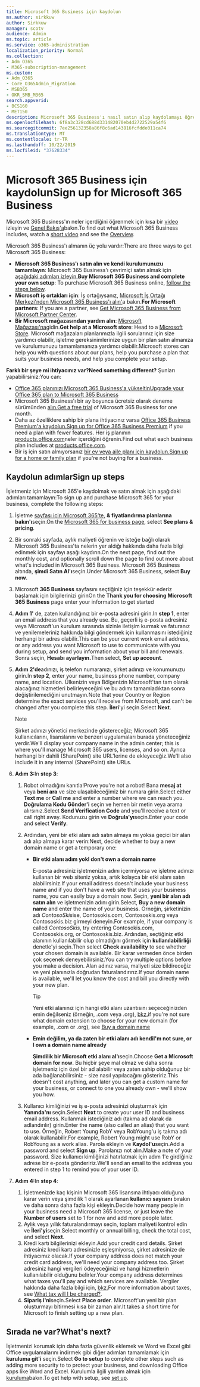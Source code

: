```yaml
---
title: Microsoft 365 Business için kaydolun
ms.author: sirkkuw
author: Sirkkuw
manager: scotv
audience: Admin
ms.topic: article
ms.service: o365-administration
localization_priority: Normal
ms.collection:
- Adm_O365
- M365-subscription-management
ms.custom:
- Adm_O365
- Core_O365Admin_Migration
- MSB365
- OKR_SMB_M365
search.appverid:
- BCS160
- MET150
description: Microsoft 365 Business'ı nasıl satın alıp kaydolamayı öğrenin.
ms.openlocfilehash: 6f8a3c328cd688d331482070eb4d2722529a54f6
ms.sourcegitcommit: 7ee256132358a86f8c6ad143816fcfdde011ca74
ms.translationtype: MT
ms.contentlocale: tr-TR
ms.lasthandoff: 10/22/2019
ms.locfileid: "37628334"
---
```

# <a name="sign-up-for-microsoft-365-business"></a><span data-ttu-id="9ce52-103">Microsoft 365 Business için kaydolun</span><span class="sxs-lookup"><span data-stu-id="9ce52-103">Sign up for Microsoft 365 Business</span></span>

<span data-ttu-id="9ce52-104">Microsoft 365 Business'ın neler içerdiğini öğrenmek için kısa bir [video](https://support.office.com/article/901e2522-c2cf-4b8c-894e-f482cda3347a) izleyin ve [Genel Bakış'a](microsoft-365-business-overview.md)bakın.</span><span class="sxs-lookup"><span data-stu-id="9ce52-104">To find out what Microsoft 365 Business includes, watch a [short video](https://support.office.com/article/901e2522-c2cf-4b8c-894e-f482cda3347a) and see the [Overview](microsoft-365-business-overview.md).</span></span> 

<span data-ttu-id="9ce52-105">Microsoft 365 Business'ı almanın üç yolu vardır:</span><span class="sxs-lookup"><span data-stu-id="9ce52-105">There are three ways to get Microsoft 365 Business:</span></span>
- <span data-ttu-id="9ce52-106">**Microsoft 365 Business'ı satın alın ve kendi kurulumunuzu tamamlayın**: Microsoft 365 Business'ı çevrimiçi satın almak için [aşağıdaki adımları izleyin.](#sign-up-steps)</span><span class="sxs-lookup"><span data-stu-id="9ce52-106">**Buy Microsoft 365 Business and complete your own setup**: To purchase Microsoft 365 Business online, [follow the steps below](#sign-up-steps).</span></span>
- <span data-ttu-id="9ce52-107">**Microsoft iş ortakları için**: İş ortağıysanız, [Microsoft İş Ortağı Merkezi'nden Microsoft 365 Business'ı alın'](get-microsoft-365-business.md#get-microsoft-365-business-from-microsoft-partner-center)a bakın.</span><span class="sxs-lookup"><span data-stu-id="9ce52-107">**For Microsoft partners**: If you are a partner, see [Get Microsoft 365 Business from Microsoft Partner Center](get-microsoft-365-business.md#get-microsoft-365-business-from-microsoft-partner-center).</span></span>
- <span data-ttu-id="9ce52-108">**Bir Microsoft mağazasından yardım alın**: [Microsoft Mağazası'na](https://www.microsoft.com/store/locations/find-a-store)gidin.</span><span class="sxs-lookup"><span data-stu-id="9ce52-108">**Get help at a Microsoft store**: Head to a [Microsoft Store](https://www.microsoft.com/store/locations/find-a-store).</span></span> <span data-ttu-id="9ce52-109">Microsoft mağazaları planlarımızla ilgili sorularınız için size yardımcı olabilir, işletme gereksinimlerinize uygun bir plan satın almanıza ve kurulumunuzu tamamlamanıza yardımcı olabilir.</span><span class="sxs-lookup"><span data-stu-id="9ce52-109">Microsoft stores can help you with questions about our plans, help you purchase a plan that suits your business needs, and help you complete your setup.</span></span>

<span data-ttu-id="9ce52-110">**Farklı bir şeye mi ihtiyacınız var?**</span><span class="sxs-lookup"><span data-stu-id="9ce52-110">**Need something different?**</span></span> <span data-ttu-id="9ce52-111">Şunları yapabilirsiniz:</span><span class="sxs-lookup"><span data-stu-id="9ce52-111">You can:</span></span>
- [<span data-ttu-id="9ce52-112">Office 365 planınızı Microsoft 365 Business'a yükseltin</span><span class="sxs-lookup"><span data-stu-id="9ce52-112">Upgrade your Office 365 plan to Microsoft 365 Business</span></span>](migrate-to-microsoft-365-business.md)
- <span data-ttu-id="9ce52-113">Microsoft 365 Business'ı bir ay boyunca ücretsiz olarak deneme sürümünden [alın.](https://go.microsoft.com/fwlink/p/?linkid=2102309)</span><span class="sxs-lookup"><span data-stu-id="9ce52-113">[Get a free trial](https://go.microsoft.com/fwlink/p/?linkid=2102309) of Microsoft 365 Business for one month.</span></span>
- <span data-ttu-id="9ce52-114">Daha az özelliklere sahip bir plana ihtiyacınız varsa [Office 365 Business Premium'a kaydolun.](https://go.microsoft.com/fwlink/p/?LinkID=510935)</span><span class="sxs-lookup"><span data-stu-id="9ce52-114">[Sign up for Office 365 Business Premium](https://go.microsoft.com/fwlink/p/?LinkID=510935) if you need a plan with fewer features.</span></span> <span data-ttu-id="9ce52-115">Her iş planının [products.office.com](https://products.office.com/compare-all-microsoft-office-products-4-column?&activetab=tab:primaryr1)neler içerdiğini öğrenin.</span><span class="sxs-lookup"><span data-stu-id="9ce52-115">Find out what each business plan includes at [products.office.com](https://products.office.com/compare-all-microsoft-office-products-4-column?&activetab=tab:primaryr1).</span></span>
- <span data-ttu-id="9ce52-116">Bir iş için satın almıyorsanız [bir ev veya aile planı için kaydolun.](https://products.office.com/compare-all-microsoft-office-products-4-column?&activetab=tab:primaryr1)</span><span class="sxs-lookup"><span data-stu-id="9ce52-116">[Sign up for a home or family plan](https://products.office.com/compare-all-microsoft-office-products-4-column?&activetab=tab:primaryr1) if you're not buying for a business.</span></span> 
 

## <a name="sign-up-steps"></a><span data-ttu-id="9ce52-117">Kaydolun adımlar</span><span class="sxs-lookup"><span data-stu-id="9ce52-117">Sign up steps</span></span>

<span data-ttu-id="9ce52-118">İşletmeniz için Microsoft 365'e kaydolmak ve satın almak için aşağıdaki adımları tamamlayın:</span><span class="sxs-lookup"><span data-stu-id="9ce52-118">To sign up and purchase Microsoft 365 for your business, complete the following steps:</span></span>

1. <span data-ttu-id="9ce52-119">İşletme [sayfası için Microsoft 365'te,](https://www.microsoft.com/microsoft-365/business) **& fiyatlandırma planlarına bakın'ı**seçin.</span><span class="sxs-lookup"><span data-stu-id="9ce52-119">On the [Microsoft 365 for business page](https://www.microsoft.com/microsoft-365/business), select **See plans & pricing**.</span></span> 
2. <span data-ttu-id="9ce52-120">Bir sonraki sayfada, aylık maliyeti öğrenin ve isteğe bağlı olarak Microsoft 365 Business'ta nelerin yer aldığı hakkında daha fazla bilgi edinmek için sayfayı aşağı kaydırın.</span><span class="sxs-lookup"><span data-stu-id="9ce52-120">On the next page, find out the monthly cost, and optionally scroll down the page to find out more about what's included in Microsoft 365 Business.</span></span> <span data-ttu-id="9ce52-121">Microsoft 365 Business altında, **şimdi Satın Al'ı**seçin.</span><span class="sxs-lookup"><span data-stu-id="9ce52-121">Under Microsoft 365 Business, select **Buy now**.</span></span>
3. <span data-ttu-id="9ce52-122">Microsoft **365 Business** sayfasını seçtiğiniz için teşekkür ederiz başlamak için bilgilerinizi girin</span><span class="sxs-lookup"><span data-stu-id="9ce52-122">On the **Thank you for choosing Microsoft 365 Business** page enter your information to get started</span></span>
4. <span data-ttu-id="9ce52-123">**Adım 1'** de, zaten kullandığınız bir e-posta adresini girin.</span><span class="sxs-lookup"><span data-stu-id="9ce52-123">In **step 1**, enter an email address that you already use.</span></span> <span data-ttu-id="9ce52-124">Bu, geçerli iş e-posta adresiniz veya Microsoft'un kurulum sırasında sizinle iletişim kurmak ve faturanız ve yenilemeleriniz hakkında bilgi göndermek için kullanmasını istediğiniz herhangi bir adres olabilir.</span><span class="sxs-lookup"><span data-stu-id="9ce52-124">This can be your current work email address, or any address you want Microsoft to use to communicate with you during setup, and send you information about your bill and renewals.</span></span> <span data-ttu-id="9ce52-125">Sonra seçin, **Hesabı ayarlayın.**</span><span class="sxs-lookup"><span data-stu-id="9ce52-125">Then select, **Set up account**.</span></span>
5. <span data-ttu-id="9ce52-126">**Adım 2'de**adınızı, iş telefon numaranızı, şirket adınızı ve konumunuzu girin.</span><span class="sxs-lookup"><span data-stu-id="9ce52-126">In **step 2**, enter your name, business phone number, company name, and location.</span></span> <span data-ttu-id="9ce52-127">Ülkenizin veya Bölgenizin Microsoft'tan tam olarak alacağınız hizmetleri belirleyeceğini ve bu adımı tamamladıktan sonra değiştirilemediğini unutmayın.</span><span class="sxs-lookup"><span data-stu-id="9ce52-127">Note that your Country or Region determine the exact services you'll receive from Microsoft, and can't be changed after you complete this step.</span></span> <span data-ttu-id="9ce52-128">**İleri**'yi seçin.</span><span class="sxs-lookup"><span data-stu-id="9ce52-128">Select **Next**.</span></span>
    > [!NOTE]
    > <span data-ttu-id="9ce52-129">Şirket adınızı yönetici merkezinde göstereceğiz; Microsoft 365 kullanıcılarını, lisanslarını ve benzeri uygulamaları burada yöneteceğiniz yerdir.</span><span class="sxs-lookup"><span data-stu-id="9ce52-129">We'll display your company name in the admin center; this is where you'll manage Microsoft 365 users, licenses, and so on.</span></span> <span data-ttu-id="9ce52-130">Ayrıca herhangi bir dahili (SharePoint) site URL'lerine de ekleyeceğiz.</span><span class="sxs-lookup"><span data-stu-id="9ce52-130">We'll also include it in any internal (SharePoint) site URLs.</span></span>
6. <span data-ttu-id="9ce52-131">**Adım 3:**</span><span class="sxs-lookup"><span data-stu-id="9ce52-131">In **step 3**:</span></span>

    1. <span data-ttu-id="9ce52-132">Robot olmadığını kanıtla!</span><span class="sxs-lookup"><span data-stu-id="9ce52-132">Prove you're not a robot!</span></span> <span data-ttu-id="9ce52-133">Bana **mesaj at** veya **beni ara** ve size ulaşabileceğimiz bir numara girin.</span><span class="sxs-lookup"><span data-stu-id="9ce52-133">Select either **Text me** or **Call me** and enter a number where we can reach you.</span></span> <span data-ttu-id="9ce52-134">**Doğrulama Kodu Gönder'i** seçin ve hemen bir metin veya arama alırsınız.</span><span class="sxs-lookup"><span data-stu-id="9ce52-134">Select **Send Verification Code** and you'll receive a text or call right away.</span></span> <span data-ttu-id="9ce52-135">Kodunuzu girin ve **Doğrula'yı**seçin.</span><span class="sxs-lookup"><span data-stu-id="9ce52-135">Enter your code and select **Verify**.</span></span>
    2. <span data-ttu-id="9ce52-136">Ardından, yeni bir etki alanı adı satın almaya mı yoksa geçici bir alan adı alıp almaya karar verin:</span><span class="sxs-lookup"><span data-stu-id="9ce52-136">Next, decide whether to buy a new domain name or get a temporary one:</span></span>

        - <span data-ttu-id="9ce52-137">**Bir etki alanı adım yok**</span><span class="sxs-lookup"><span data-stu-id="9ce52-137">**I don't own a domain name**</span></span> 
        
            <span data-ttu-id="9ce52-138">E-posta adresiniz işletmenizin adını içermiyorsa ve işletme adınızı kullanan bir web siteniz yoksa, artık kolayca bir etki alanı satın alabilirsiniz.</span><span class="sxs-lookup"><span data-stu-id="9ce52-138">If your email address doesn't include your business name and if you don't have a web site that uses your business name, you can easily buy a domain now.</span></span> <span data-ttu-id="9ce52-139">Seçin, **yeni bir alan adı satın alın** ve işletmenizin adını girin.</span><span class="sxs-lookup"><span data-stu-id="9ce52-139">Select, **Buy a new domain name** and enter the name of your business.</span></span> <span data-ttu-id="9ce52-140">Örneğin, şirketinizin adı *ContosoSkis*ise, Contosokis.com, Contososkis.org veya Contososkis.biz girmeyi deneyin.</span><span class="sxs-lookup"><span data-stu-id="9ce52-140">For example, if your company is called *ContosoSkis*, try entering Contosokis.com, Contososkis.org, or Contososkis.biz.</span></span> <span data-ttu-id="9ce52-141">Ardından, seçtiğiniz etki alanının kullanılabilir olup olmadığını görmek için **kullanılabilirliği** denetle'yi seçin.</span><span class="sxs-lookup"><span data-stu-id="9ce52-141">Then select **Check availability** to see whether your chosen domain is available.</span></span> <span data-ttu-id="9ce52-142">Bir karar vermeden önce birden çok seçenek deneyebilirsiniz.</span><span class="sxs-lookup"><span data-stu-id="9ce52-142">You can try multiple options before you make a decision.</span></span> <span data-ttu-id="9ce52-143">Alan adınız varsa, maliyeti size bildireceğiz ve yeni planınızla doğrudan faturalandırırız.</span><span class="sxs-lookup"><span data-stu-id="9ce52-143">If your domain name is available, we'll let you know the cost and bill you directly with your new plan.</span></span> 
       
            > [!TIP]
            > <span data-ttu-id="9ce52-144">Yeni etki alanınız için hangi etki alanı uzantısını seçeceğinizden emin değilseniz (örneğin, .com veya .org), [bkz.](https://docs.microsoft.com/office365/admin/get-help-with-domains/buy-a-domain-name)</span><span class="sxs-lookup"><span data-stu-id="9ce52-144">if you're not sure what domain extension to choose for your new domain (for example, .com or .org), see [Buy a domain name](https://docs.microsoft.com/office365/admin/get-help-with-domains/buy-a-domain-name)</span></span>
        
        - <span data-ttu-id="9ce52-145">**Emin değilim, ya da zaten bir etki alanı adı kendi**</span><span class="sxs-lookup"><span data-stu-id="9ce52-145">**I'm not sure, or I own a domain name already**</span></span> 
        
             <span data-ttu-id="9ce52-146">**Şimdilik bir Microsoft etki alanı al'ı**seçin.</span><span class="sxs-lookup"><span data-stu-id="9ce52-146">Choose **Get a Microsoft domain for now**.</span></span> <span data-ttu-id="9ce52-147">Bu hiçbir şeye mal olmaz ve daha sonra işletmeniz için özel bir ad alabilir veya zaten sahip olduğunuz bir ada bağlanabilirsiniz - size nasıl yapılacağını gösteririz.</span><span class="sxs-lookup"><span data-stu-id="9ce52-147">This doesn't cost anything, and later you can get a custom name for your business, or connect to one you already own - we'll show you how.</span></span>

    3. <span data-ttu-id="9ce52-148">Kullanıcı kimliğinizi ve iş e-posta adresinizi oluşturmak için **Yanında'nı** seçin.</span><span class="sxs-lookup"><span data-stu-id="9ce52-148">Select **Next** to create your user ID and business email address.</span></span> <span data-ttu-id="9ce52-149">Kullanmak istediğiniz adı (takma ad olarak da adlandırılır) girin.</span><span class="sxs-lookup"><span data-stu-id="9ce52-149">Enter the name (also called an alias) that you want to use.</span></span> <span data-ttu-id="9ce52-150">Örneğin, Robert Young RobY veya RobYoung'u iş takma adı olarak kullanabilir.</span><span class="sxs-lookup"><span data-stu-id="9ce52-150">For example, Robert Young might use RobY or RobYoung as a work alias.</span></span> <span data-ttu-id="9ce52-151">Parola ekleyin ve **Kaydol'u**seçin.</span><span class="sxs-lookup"><span data-stu-id="9ce52-151">Add a password and select **Sign up**.</span></span> <span data-ttu-id="9ce52-152">Parolanızı not alın.</span><span class="sxs-lookup"><span data-stu-id="9ce52-152">Make a note of your password.</span></span> <span data-ttu-id="9ce52-153">Size kullanıcı kimliğinizi hatırlatmak için adım 1'e girdiğiniz adrese bir e-posta göndeririz.</span><span class="sxs-lookup"><span data-stu-id="9ce52-153">We'll send an email to the address you entered in step 1 to remind you of your user ID.</span></span>
7. <span data-ttu-id="9ce52-154">**Adım 4:**</span><span class="sxs-lookup"><span data-stu-id="9ce52-154">In **step 4**:</span></span> 

    1. <span data-ttu-id="9ce52-155">İşletmenizde kaç kişinin Microsoft 365 lisansına ihtiyacı olduğuna karar verin veya şimdilik 1 olarak ayarlanan **kullanıcı sayısını** bırakın ve daha sonra daha fazla kişi ekleyin.</span><span class="sxs-lookup"><span data-stu-id="9ce52-155">Decide how many people in your business need a Microsoft 365 license, or just leave the **Number of users** set to 1 for now and add more people later.</span></span> 
    2. <span data-ttu-id="9ce52-156">Aylık veya yıllık faturalandırmayı seçin, toplam maliyeti kontrol edin ve **İleri'yi**seçin.</span><span class="sxs-lookup"><span data-stu-id="9ce52-156">Select monthly or annual billing, check the total cost, and select **Next**.</span></span> 
    3. <span data-ttu-id="9ce52-157">Kredi kartı bilgilerinizi ekleyin.</span><span class="sxs-lookup"><span data-stu-id="9ce52-157">Add your credit card details.</span></span> <span data-ttu-id="9ce52-158">Şirket adresiniz kredi kartı adresinizle eşleşmiyorsa, şirket adresinize de ihtiyacımız olacak.</span><span class="sxs-lookup"><span data-stu-id="9ce52-158">If your company address does not match your credit card address, we'll need your company address too.</span></span> <span data-ttu-id="9ce52-159">Şirket adresiniz hangi vergileri ödeyeceğinizi ve hangi hizmetlerin kullanılabilir olduğunu belirler.</span><span class="sxs-lookup"><span data-stu-id="9ce52-159">Your company address determines what taxes you'll pay and which services are available.</span></span> <span data-ttu-id="9ce52-160">Vergiler hakkında daha fazla bilgi için, [bkz.](https://docs.microsoft.com/office365/admin/subscriptions-and-billing/what-tax-will-i-be-charged)</span><span class="sxs-lookup"><span data-stu-id="9ce52-160">For more information about taxes, see [What tax will I be charged?](https://docs.microsoft.com/office365/admin/subscriptions-and-billing/what-tax-will-i-be-charged).</span></span>
    4. <span data-ttu-id="9ce52-161">**Sipariş i'ni**seçin.</span><span class="sxs-lookup"><span data-stu-id="9ce52-161">Select **Place order**.</span></span> <span data-ttu-id="9ce52-162">Microsoft'un yeni bir plan oluşturmayı bitirmesi kısa bir zaman alır.</span><span class="sxs-lookup"><span data-stu-id="9ce52-162">It takes a short time for Microsoft to finish setting up a new plan.</span></span>

## <a name="whats-next"></a><span data-ttu-id="9ce52-163">Sırada ne var?</span><span class="sxs-lookup"><span data-stu-id="9ce52-163">What's next?</span></span>
<span data-ttu-id="9ce52-164">İşletmenizi korumak için daha fazla güvenlik eklemek ve Word ve Excel gibi Office uygulamalarını indirmek gibi diğer adımları tamamlamak için **kuruluma git'i** seçin.</span><span class="sxs-lookup"><span data-stu-id="9ce52-164">Select **Go to setup** to complete other steps such as adding more security to to protect your business, and downloading Office apps like Word and Excel.</span></span> <span data-ttu-id="9ce52-165">Kurulumla ilgili yardım almak için [kuruluma](set-up.md)bakın.</span><span class="sxs-lookup"><span data-stu-id="9ce52-165">To get help with setup, see [set up](set-up.md).</span></span>

